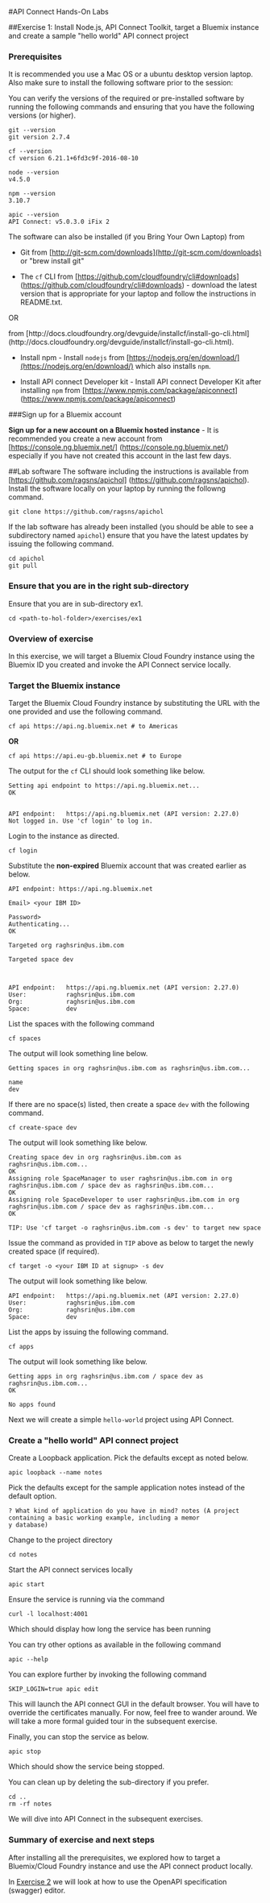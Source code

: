 #API Connect Hands-On Labs

##Exercise 1: Install Node.js, API Connect Toolkit, target a Bluemix instance and create a sample "hello world" API connect project

### Prerequisites

It is recommended you use a Mac OS or a ubuntu desktop version laptop. Also make sure to install the following software prior to the session:

You can verify the versions of the required or pre-installed software by running the following commands and ensuring that you have the following versions (or higher).

```
git --version
git version 2.7.4
```

```
cf --version
cf version 6.21.1+6fd3c9f-2016-08-10
```

```
node --version
v4.5.0
```

```
npm --version
3.10.7
```

```
apic --version
API Connect: v5.0.3.0 iFix 2
```


The software can also be installed (if you Bring Your Own Laptop) from

- Git from [http://git-scm.com/downloads](http://git-scm.com/downloads) or "brew install git"

- The `cf` CLI from [https://github.com/cloudfoundry/cli#downloads] (https://github.com/cloudfoundry/cli#downloads) - download the latest version that is appropriate for your laptop and follow the instructions in README.txt.
<p>
OR
<p>
from [http://docs.cloudfoundry.org/devguide/installcf/install-go-cli.html](http://docs.cloudfoundry.org/devguide/installcf/install-go-cli.html).

- Install npm - Install `nodejs` from [https://nodejs.org/en/download/](https://nodejs.org/en/download/) which also installs `npm`.

- Install API connect Developer kit - Install API connect Developer Kit after installing `npm` from [https://www.npmjs.com/package/apiconnect] (https://www.npmjs.com/package/apiconnect)

###Sign up for a Bluemix account

**Sign up for a new account on a Bluemix hosted instance** - It is recommended you create a new account from [https://console.ng.bluemix.net/] (https://console.ng.bluemix.net/) especially if you have not created this account in the last few days.

##Lab software
The software including the instructions is available from [https://github.com/ragsns/apichol] (https://github.com/ragsns/apichol). Install the software locally on your laptop by running the followng command.

```
git clone https://github.com/ragsns/apichol
```

If the lab software has already been installed (you should be able to see a subdirectory named `apichol`) ensure that you have the latest updates by issuing the following command.

```
cd apichol
git pull
```

### Ensure that you are in the right sub-directory

Ensure that you are in sub-directory ex1.

```
cd <path-to-hol-folder>/exercises/ex1
```

### Overview of exercise

In this exercise, we will target a Bluemix Cloud Foundry instance using the Bluemix ID you created and invoke the API Connect service locally.

### Target the Bluemix instance

Target the Bluemix Cloud Foundry instance by substituting the URL with the one provided and use the following command. 

```
cf api https://api.ng.bluemix.net # to Americas
```
**OR**

```
cf api https://api.eu-gb.bluemix.net # to Europe
```


The output for the `cf` CLI should look something like below.

```
Setting api endpoint to https://api.ng.bluemix.net...
OK

                   
API endpoint:   https://api.ng.bluemix.net (API version: 2.27.0)   
Not logged in. Use 'cf login' to log in.  
```

Login to the instance as directed.

```
cf login
```

Substitute the **non-expired** Bluemix account that was created earlier as below.

```
API endpoint: https://api.ng.bluemix.net

Email> <your IBM ID>

Password> 
Authenticating...
OK

Targeted org raghsrin@us.ibm.com

Targeted space dev


                   
API endpoint:   https://api.ng.bluemix.net (API version: 2.27.0)   
User:           raghsrin@us.ibm.com   
Org:            raghsrin@us.ibm.com   
Space:          dev
```


List the spaces with the following command

```
cf spaces
```

The output will look something line below.

```
Getting spaces in org raghsrin@us.ibm.com as raghsrin@us.ibm.com...

name   
dev
```

If there are no space(s) listed, then create a space `dev` with the following command.

```
cf create-space dev
```

The output will look something like below.

```
Creating space dev in org raghsrin@us.ibm.com as raghsrin@us.ibm.com...
OK
Assigning role SpaceManager to user raghsrin@us.ibm.com in org raghsrin@us.ibm.com / space dev as raghsrin@us.ibm.com...
OK
Assigning role SpaceDeveloper to user raghsrin@us.ibm.com in org raghsrin@us.ibm.com / space dev as raghsrin@us.ibm.com...
OK

TIP: Use 'cf target -o raghsrin@us.ibm.com -s dev' to target new space
```

Issue the command as provided in `TIP` above as below to target the newly created space (if required).

```
cf target -o <your IBM ID at signup> -s dev
```

The output will look something like below.

```
API endpoint:   https://api.ng.bluemix.net (API version: 2.27.0)   
User:           raghsrin@us.ibm.com   
Org:            raghsrin@us.ibm.com   
Space:          dev  
```

List the apps by issuing the following command.

```
cf apps
```

The output will look something like below.

```
Getting apps in org raghsrin@us.ibm.com / space dev as raghsrin@us.ibm.com...
OK

No apps found
```

Next we will create a simple `hello-world` project using API Connect.

### Create a "hello world" API connect project

Create a Loopback application. Pick the defaults except as noted below.

```
apic loopback --name notes
```

Pick the defaults except for the sample application notes instead of the default option.

```
? What kind of application do you have in mind? notes (A project containing a basic working example, including a memor
y database)
```

Change to the project directory

```
cd notes
```

Start the API connect services locally

```
apic start
```

Ensure the service is running via the command

```
curl -l localhost:4001
```

Which should display how long the service has been running

You can try other options as available in the following command

```
apic --help
```

You can explore further by invoking the following command

```
SKIP_LOGIN=true apic edit
```

This will launch the API connect GUI in the default browser. You will have to override the certificates manually. For now, feel free to wander around. We will take a more formal guided tour in the subsequent exercise.

Finally, you can stop the service as below.

```
apic stop
```

Which should show the service being stopped.

You can clean up by deleting the sub-directory if you prefer.

```
cd ..
rm -rf notes
```

We will dive into API Connect in the subsequent exercises.

### Summary of exercise and next steps

After installing all the prerequisites, we explored how to target a Bluemix/Cloud Foundry instance and use the API connect product locally.

In [Exercise 2](../ex2) we will look at how to use the OpenAPI specification (swagger) editor.

